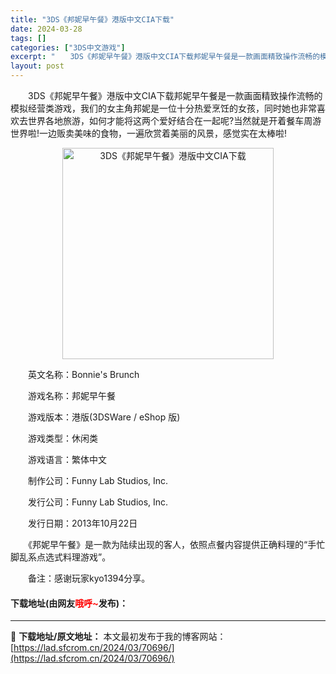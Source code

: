 ```yaml
---
title: "3DS《邦妮早午餐》港版中文CIA下载"
date: 2024-03-28
tags: []
categories: ["3DS中文游戏"]
excerpt: "　　3DS《邦妮早午餐》港版中文CIA下载邦妮早午餐是一款画面精致操作流畅的模拟经营类游戏，我们的女主角邦妮是一位十分热爱烹饪的女孩，同时她也非常喜欢去世界各地旅游，如何才能将这两个爱好结合在一起呢?当然就是开着餐车周游世界啦!一边贩卖美味的食物，一遍欣赏着美丽的风景，感觉实在太棒啦! 　　英文名称&hellip;"
layout: post
---
```


 <p>　　3DS《邦妮早午餐》港版中文CIA下载邦妮早午餐是一款画面精致操作流畅的模拟经营类游戏，我们的女主角邦妮是一位十分热爱烹饪的女孩，同时她也非常喜欢去世界各地旅游，如何才能将这两个爱好结合在一起呢?当然就是开着餐车周游世界啦!一边贩卖美味的食物，一遍欣赏着美丽的风景，感觉实在太棒啦!</p> <p align="center"><img align="" border="0" src="https://lad.sfcrom.cn/wp-content/uploads/2024/03/20240328_660546e75e961.webp" width="338" alt="3DS《邦妮早午餐》港版中文CIA下载" /></p> <p>　　英文名称：Bonnie&#39;s Brunch</p> <p>　　游戏名称：邦妮早午餐</p> <p>　　游戏版本：港版(3DSWare / eShop 版)</p> <p>　　游戏类型：休闲类</p> <p>　　游戏语言：繁体中文</p> <p>　　制作公司：Funny Lab Studios, Inc.</p> <p>　　发行公司：Funny Lab Studios, Inc.</p> <p>　　发行日期：2013年10月22日</p> <p>　　《邦妮早午餐》是一款为陆续出现的客人，依照点餐内容提供正确料理的&ldquo;手忙脚乱系点选式料理游戏&rdquo;。</p> <p>　　备注：感谢玩家kyo1394分享。</p> <p><h4>下载地址(由网友<font color="red">哦呼~</font>发布)：</h4></p> 

---
📖 **下载地址/原文地址：** 本文最初发布于我的博客网站：[https://lad.sfcrom.cn/2024/03/70696/](https://lad.sfcrom.cn/2024/03/70696/)
